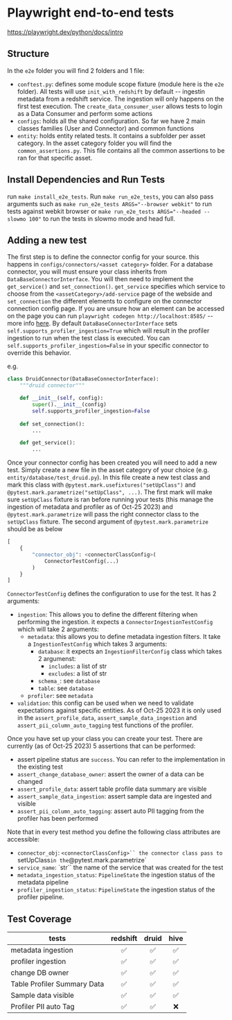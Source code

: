 # Playwright end-to-end tests
https://playwright.dev/python/docs/intro

## Structure
In the `e2e` folder you will find 2 folders and 1 file:
- `conftest.py`: defines some module scope fixture (module here is the  `e2e` folder). All tests will use `init_with_redshift` by default -- ingestin metadata from a redshift service. The ingestion will only happens on the first test execution. The `create_data_consumer_user` allows tests to login as a Data Consumer and perform some actions
- `configs`: holds all the shared configuration. So far we have 2 main classes families (User and Connector) and common functions
- `entity`: holds entity related tests. It contains a subfolder per asset category. In the asset category folder you will find the `common_assertions.py`. This file contains all the common assertions to be ran for that specific asset.

## Install Dependencies and Run Tests
run `make install_e2e_tests`. Run `make run_e2e_tests`, you can also pass arguments such as `make run_e2e_tests ARGS="--browser webkit"` to run tests against webkit browser or `make run_e2e_tests ARGS="--headed --slowmo 100"` to run the tests in slowmo mode and head full.

## Adding a new test
The first step is to define the connector config for your source. this happens in `configs/connectors/<asset category>` folder. For a database connector, you will must ensure your class inherits from `DataBaseConnectorInterface`. You will then need to implement the `get_service()` and `set_connection()`. `get_service` specifies which service to choose from the `<assetCategory>/add-service` page of the webside and `set_connection` the different elements to configure on the connector connection config page. If you are unsure how an element can be accessed on the page you can run `playwright codegen http://localhost:8585/` -- more info [here](https://playwright.dev/python/docs/codegen). By default `DataBaseConnectorInterface` sets `self.supports_profiler_ingestion=True` which will result in the profiler ingestion to run when the test class is executed. You can `self.supports_profiler_ingestion=False` in your specific connector to override this behavior.

e.g.

```python
class DruidConnector(DataBaseConnectorInterface):
    """druid connector"""

    def __init__(self, config):
        super().__init__(config)
        self.supports_profiler_ingestion=False
    
    def set_connection():
        ...

    def get_service():
        ...
```


Once your connector config has been created you will need to add a new test. Simply create a new file in the asset category of your choice (e.g. `entity/database/test_druid.py`). In this file create a new test class and mark this class with `@pytest.mark.usefixtures("setUpClass")` and `@pytest.mark.parametrize("setUpClass", ...)`. The first mark will make sure `setUpClass` fixture is ran before running your tests (this manage the ingestion of metadata and profiler as of Oct-25 2023) and `@pytest.mark.parametrize` will pass the right connector class to the `setUpClass` fixture. The second argument of `@pytest.mark.parametrize` should be as below
```python
[
    {
        "connector_obj": <connectorClassConfig>(
            ConnectorTestConfig(...)
        )
    }
]
```

`ConnectorTestConfig` defines the configuration to use for the test. It has 2 arguments:
- `ingestion`: This allows you to define the different filtering when performing the ingestion. it expects a `ConnectorIngestionTestConfig` which will take 2 arguments:
    - `metadata`: this allows you to define metadata ingestion filters. It take a `IngestionTestConfig` which takes 3 arguments:
        - `database`: it expects an `IngestionFilterConfig` class which takes 2 argumenst:
            - `includes`: a list of str
            - `excludes`: a list of str
        - `schema_`: see `database`
        - `table`: see `database`
    - `profiler`: see `metadata`  
- `validation`: this config can be used when we need to validate expectations against specific entities. As of Oct-25 2023 it is only used in the `assert_profile_data`, `assert_sample_data_ingestion` and `assert_pii_column_auto_tagging` test functions of the profiler. 

Once you have set up your class you can create your test. There are currently (as of Oct-25 2023) 5 assertions that can be performed:
- assert pipeline status are `success`. You can refer to the implementation in the existing test
- `assert_change_database_owner`: assert the owner of a data can be changed
- `assert_profile_data`: assert table profile data summary are visible
- `assert_sample_data_ingestion`: assert sample data are ingested and visible
- `assert_pii_column_auto_tagging`: assert auto PII tagging from the profiler has been performed

Note that in every test method you define the following class attributes are accessible:
- `connector_obj`: `<connectorClassConfig>`` the connector class pass to `setUpClass` in the `@pytest.mark.parametrize`
- `service_name`: `str`` the name of the service that was created for the test
- `metadata_ingestion_status`: `PipelineState` the ingestion status of the metadata pipeline
- `profiler_ingestion_status`: `PipelineState` the ingestion status of the profiler pipeline.

## Test Coverage
| **tests**                   | redshift | druid | hive |
|-----------------------------|:--------:|:-----:|:----:|
| metadata ingestion          |     ✅    |   ✅   |   ✅  |
| profiler ingestion          |     ✅    |   ✅   |   ✅  |
| change DB owner             |     ✅    |   ✅   |   ✅  |
| Table Profiler Summary Data |     ✅    |   ✅   |   ✅  |
| Sample data visible         |     ✅    |   ✅   |   ✅  |
| Profiler PII auto Tag       |     ✅    |   ✅   |   ❌  |